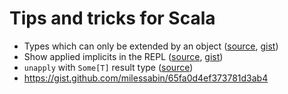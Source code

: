 # Tips and tricks for Scala

* Types which can only be extended by an object ([source](https://twitter.com/milessabin/status/739775687675019264), [gist](https://gist.github.com/milessabin/ace99b2feaa6e4e8822cda08d79cb91e))
* Show applied implicits in the REPL ([source](https://twitter.com/etorreborre/status/735358946681196545), [gist](https://gist.github.com/etorreborre/9ed0b567ddadd694f8a394fef084c936))
* `unapply` with `Some[T]` result type ([source](https://github.com/julien-truffaut/Monocle/pull/361))
* https://gist.github.com/milessabin/65fa0d4ef373781d3ab4

